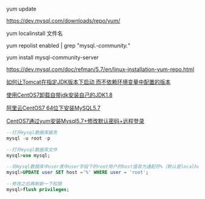 yum update

https://dev.mysql.com/downloads/repo/yum/

yum localinstall 文件名

yum repolist enabled | grep "mysql.*-community.*"

yum install mysql-community-server


https://dev.mysql.com/doc/refman/5.7/en/linux-installation-yum-repo.html


[如何让Tomcat在指定JDK版本下启动 而不依赖环境变量中配置的版本](https://blog.csdn.net/liufangbaishi2014/article/details/76937682)


[使用CentOS7卸载自带jdk安装自己的JDK1.8](https://blog.csdn.net/hui_2016/article/details/69941850)


[阿里云CentOS7 64位下安装MySQL5.7](https://blog.csdn.net/zxd1435513775/article/details/78269838)


[CentOS7通过yum安装Mysql5.7+修改默认密码+远程登录](https://blog.csdn.net/csdn2193714269/article/details/72897815)


``` sql
--打开mysql数据库服务  
mysql -u root -p  
  
--打开mysql数据库文件  
mysql>use mysql;  
  
--将mysql数据库中user表中user字段下的root用户的host值改为通配符%（默认是localhost）  
mysql>UPDATE user SET host ='%' WHERE user = 'root';  
  
--修改之后再刷新一下权限  
mysql>flush privileges; 
```


